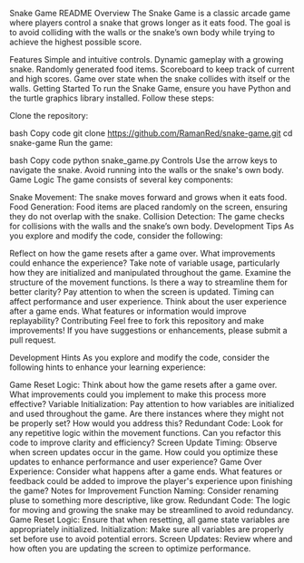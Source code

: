 Snake Game README
Overview
The Snake Game is a classic arcade game where players control a snake that grows longer as it eats food. The goal is to avoid colliding with the walls or the snake’s own body while trying to achieve the highest possible score.

Features
Simple and intuitive controls.
Dynamic gameplay with a growing snake.
Randomly generated food items.
Scoreboard to keep track of current and high scores.
Game over state when the snake collides with itself or the walls.
Getting Started
To run the Snake Game, ensure you have Python and the turtle graphics library installed. Follow these steps:

Clone the repository:

bash
Copy code
git clone https://github.com/RamanRed/snake-game.git
cd snake-game
Run the game:

bash
Copy code
python snake_game.py
Controls
Use the arrow keys to navigate the snake.
Avoid running into the walls or the snake's own body.
Game Logic
The game consists of several key components:

Snake Movement: The snake moves forward and grows when it eats food.
Food Generation: Food items are placed randomly on the screen, ensuring they do not overlap with the snake.
Collision Detection: The game checks for collisions with the walls and the snake’s own body.
Development Tips
As you explore and modify the code, consider the following:

Reflect on how the game resets after a game over. What improvements could enhance the experience?
Take note of variable usage, particularly how they are initialized and manipulated throughout the game.
Examine the structure of the movement functions. Is there a way to streamline them for better clarity?
Pay attention to when the screen is updated. Timing can affect performance and user experience.
Think about the user experience after a game ends. What features or information would improve replayability?
Contributing
Feel free to fork this repository and make improvements! If you have suggestions or enhancements, please submit a pull request.

Development Hints
As you explore and modify the code, consider the following hints to enhance your learning experience:

Game Reset Logic: Think about how the game resets after a game over. What improvements could you implement to make this process more effective?
Variable Initialization: Pay attention to how variables are initialized and used throughout the game. Are there instances where they might not be properly set? How would you address this?
Redundant Code: Look for any repetitive logic within the movement functions. Can you refactor this code to improve clarity and efficiency?
Screen Update Timing: Observe when screen updates occur in the game. How could you optimize these updates to enhance performance and user experience?
Game Over Experience: Consider what happens after a game ends. What features or feedback could be added to improve the player's experience upon finishing the game?
Notes for Improvement
Function Naming: Consider renaming pluse to something more descriptive, like grow.
Redundant Code: The logic for moving and growing the snake may be streamlined to avoid redundancy.
Game Reset Logic: Ensure that when resetting, all game state variables are appropriately initialized.
Initialization: Make sure all variables are properly set before use to avoid potential errors.
Screen Updates: Review where and how often you are updating the screen to optimize performance.
